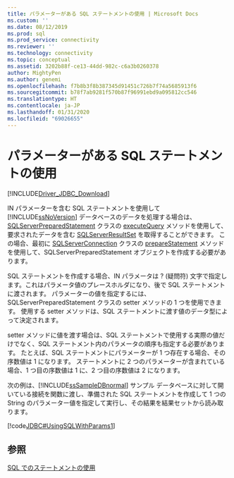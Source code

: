```yaml
---
title: パラメーターがある SQL ステートメントの使用 | Microsoft Docs
ms.custom: ''
ms.date: 08/12/2019
ms.prod: sql
ms.prod_service: connectivity
ms.reviewer: ''
ms.technology: connectivity
ms.topic: conceptual
ms.assetid: 3202b88f-ce13-44dd-982c-c6a3b0260378
author: MightyPen
ms.author: genemi
ms.openlocfilehash: f7b8b3f8b387345d91451c726b7f74a5685913f6
ms.sourcegitcommit: b78f7ab9281f570b87f96991ebd9a095812cc546
ms.translationtype: HT
ms.contentlocale: ja-JP
ms.lasthandoff: 01/31/2020
ms.locfileid: "69026655"
---
```

# <a name="using-an-sql-statement-with-parameters"></a>パラメーターがある SQL ステートメントの使用

[!INCLUDE[Driver_JDBC_Download](../../includes/driver_jdbc_download.md)]

IN パラメーターを含む SQL ステートメントを使用して [!INCLUDE[ssNoVersion](../../includes/ssnoversion-md.md)] データベースのデータを処理する場合は、[SQLServerPreparedStatement](../../connect/jdbc/reference/sqlserverpreparedstatement-class.md) クラスの [executeQuery](../../connect/jdbc/reference/executequery-method-sqlserverpreparedstatement.md) メソッドを使用して、要求されたデータを含む [SQLServerResultSet](../../connect/jdbc/reference/sqlserverresultset-class.md) を取得することができます。 この場合、最初に [SQLServerConnection](../../connect/jdbc/reference/sqlserverconnection-class.md) クラスの [prepareStatement](../../connect/jdbc/reference/preparestatement-method-sqlserverconnection.md) メソッドを使用して、SQLServerPreparedStatement オブジェクトを作成する必要があります。

SQL ステートメントを作成する場合、IN パラメータは ?  (疑問符) 文字で指定します。これはパラメータ値のプレースホルダになり、後で SQL ステートメントに渡されます。 パラメーターの値を指定するには、SQLServerPreparedStatement クラスの setter メソッドの 1 つを使用できます。 使用する setter メソッドは、SQL ステートメントに渡す値のデータ型によって決定されます。

setter メソッドに値を渡す場合は、SQL ステートメントで使用する実際の値だけでなく、SQL ステートメント内のパラメータの順序も指定する必要があります。 たとえば、SQL ステートメントにパラメーターが 1 つ存在する場合、その序数値は 1 になります。 ステートメントに 2 つのパラメーターが含まれている場合、1 つ目の序数値は 1 に、2 つ目の序数値は 2 になります。

次の例は、[!INCLUDE[ssSampleDBnormal](../../includes/sssampledbnormal_md.md)] サンプル データベースに対して開いている接続を関数に渡し、準備された SQL ステートメントを作成して 1 つの String のパラメーター値を指定して実行し、その結果を結果セットから読み取ります。

[!code[JDBC#UsingSQLWithParams1](../../connect/jdbc/codesnippet/Java/using-an-sql-statement-w_1_1.java)]

## <a name="see-also"></a>参照

[SQL でのステートメントの使用](../../connect/jdbc/using-statements-with-sql.md)
